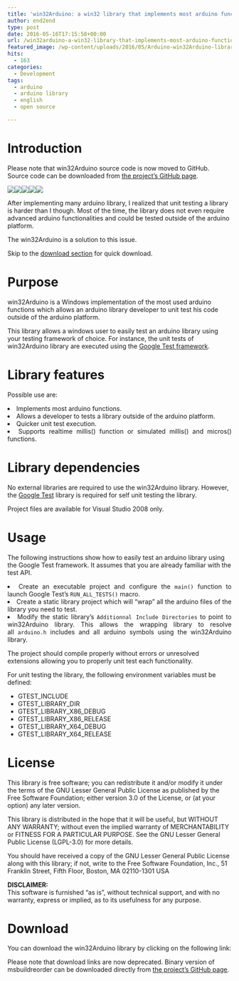 ```yaml
---
title: 'win32Arduino: a win32 library that implements most arduino functions'
author: end2end
type: post
date: 2016-05-16T17:15:58+00:00
url: /win32arduino-a-win32-library-that-implements-most-arduino-functions/
featured_image: /wp-content/uploads/2016/05/Arduino-win32Arduino-library.jpg
hits:
  - 163
categories:
  - Development
tags:
  - arduino
  - arduino library
  - english
  - open source

---
```

# <span id="Introduction">Introduction</span>

Please note that win32Arduino source code is now moved to GitHub. Source code can be downloaded from [the project&#8217;s GitHub page][1].

![][2]![][3]![][4]![][5]![][6] 

After implementing many arduino library, I realized that unit testing a library is harder than I though. Most of the time, the library does not even require advanced arduino functionalities and could be tested outside of the arduino platform.

The win32Arduino is a solution to this issue.

<!--more-->

Skip to the [download section][7] for quick download.

# <span id="Purpose">Purpose</span>

win32Arduino is a Windows implementation of the most used arduino functions which allows an arduino library developer to unit test his code outside of the arduino platform.

This library allows a windows user to easily test an arduino library using your testing framework of choice. For instance, the unit tests of win32Arduino library are executed using the [Google Test framework][8].

# <span id="Library_features">Library features</span>

Possible use are:

<li style="text-align: justify;">
  Implements most arduino functions.
</li>
<li style="text-align: justify;">
  Allows a developer to tests a library outside of the arduino platform.
</li>
<li style="text-align: justify;">
  Quicker unit test execution.
</li>
<li style="text-align: justify;">
  Supports realtime millis() function or simulated millis() and micros() functions.
</li>

# <span id="Library_dependencies">Library dependencies</span>

No external libraries are required to use the win32Arduino library. However, the [Google Test][8] library is required for self unit testing the library.

Project files are available for Visual Studio 2008 only.

# <span id="Usage">Usage</span>

The following instructions show how to easily test an arduino library using the Google Test framework. It assumes that you are already familiar with the test API.

<li style="text-align: justify;">
  Create an executable project and configure the <code class="prettycode">main()</code> function to launch Google Test&#8217;s <code class="prettycode">RUN_ALL_TESTS()</code> macro.
</li>
<li style="text-align: justify;">
  Create a static library project which will &#8220;wrap&#8221; all the arduino files of the library you need to test.
</li>
<li style="text-align: justify;">
  Modify the static library&#8217;s <code class="prettycode">Additionnal Include Directories</code> to point to win32Arduino library. This allows the wrapping library to resolve all <code class="prettycode">arduino.h</code> includes and all arduino symbols using the win32Arduino library.
</li>

The project should compile properly without errors or unresolved extensions allowing you to properly unit test each functionality.

For unit testing the library, the following environment variables must be defined:

  * GTEST_INCLUDE
  * GTEST\_LIBRARY\_DIR
  * GTEST\_LIBRARY\_X86_DEBUG
  * GTEST\_LIBRARY\_X86_RELEASE
  * GTEST\_LIBRARY\_X64_DEBUG
  * GTEST\_LIBRARY\_X64_RELEASE

# <span id="License">License</span>

This library is free software; you can redistribute it and/or modify it under the terms of the GNU Lesser General Public License as published by the Free Software Foundation; either version 3.0 of the License, or (at your option) any later version.

This library is distributed in the hope that it will be useful, but WITHOUT ANY WARRANTY; without even the implied warranty of MERCHANTABILITY or FITNESS FOR A PARTICULAR PURPOSE. See the GNU Lesser General Public License (LGPL-3.0) for more details.

You should have received a copy of the GNU Lesser General Public License along with this library; if not, write to the Free Software Foundation, Inc., 51 Franklin Street, Fifth Floor, Boston, MA 02110-1301 USA

**DISCLAIMER:**  
This software is furnished &#8220;as is&#8221;, without technical support, and with no warranty, express or implied, as to its usefulness for any purpose.

# <span id="Download">Download</span>

You can download the win32Arduino library by clicking on the following link:

<p class="pleasenote" data-pleasenote="true">
  Please note that download links are now deprecated. Binary version of msbuildreorder can be downloaded directly from <a href="http://github.com/end2endzone/win32Arduino/releases">the project&#8217;s GitHub page</a>.
</p>

 [1]: http://github.com/end2endzone/win32Arduino
 [2]: https://img.shields.io/badge/License-MIT-yellow.svg
 [3]: https://img.shields.io/github/release/end2endzone/win32Arduino.svg
 [4]: https://ci.appveyor.com/api/projects/status/4jhi6oqgaji5e7pl/branch/master?svg=true
 [5]: https://img.shields.io/appveyor/tests/end2endzone/win32Arduino/master.svg
 [6]: https://img.shields.io/github/downloads/end2endzone/win32Arduino/total.svg
 [7]: #Download
 [8]: http://github.com/google/googletest